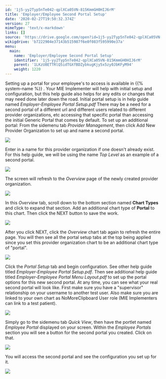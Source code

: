 ```yaml
---
id: '1j5-yy2Typ5nTe042-qplXCa05VN-815KmmGH0HIJ6rM'
title: 'Employer/Employee Second Portal Setup'
date: '2020-02-27T19:50:32.374Z'
version: 27
mimeType: 'text/x-markdown'
links: []
source: 'https://drive.google.com/open?id=1j5-yy2Typ5nTe042-qplXCa05VN-815KmmGH0HIJ6rM'
wikigdrive: 'b7222904e37143b515987f6e0f083f595990e37a'
menu:
  main:
    name: 'Employer/Employee Second Portal Setup'
    identifier: '1j5-yy2Typ5nTe042-qplXCa05VN-815KmmGH0HIJ6rM'
    parent: '1LKzU8ETTRlQ5idTGXfBDZybkugKjy5x5zy0JbKFyM94'
    weight: 1220
---
```

Setting up a portal for your employee's to access is available in {{% system-name %}} . Your MIE Implementer will help with initial setup and configuration, but this help guide also helps for any edits or changes that may need done later down the road. Initial portal setup is in help guide named *Employer-Employee Portal Setup.pdf*
There may be a need for a second portal of a different url and different users related to different provider organizations, etc accessing that specific portal than accessing the initial Generic Portal that comes by default. To set up an additional portal:
From the sidemenu tab *Provider Management*, then click Add New Provider Organization to set up and name a second portal.

![](../employer-employee-second-portal-setup.assets/100002010000053D0000017BF80C8445D595FCF9.png)

Enter in a name for this provider organization if one doesn't already exist. For this help guide, we will be using the name *Top Level* as an example of a second portal.

![](../employer-employee-second-portal-setup.assets/10000201000001D10000006BED9762717CF050CA.png)

The screen will refresh to the *Overview* page of the newly created provider organization.

![](../employer-employee-second-portal-setup.assets/10000201000004B300000160D5088FB83CF38A25.png)

In this *Overview* tab, scroll down to the bottom section named **Chart Types** and click to expand that section. Add an additional chart type of **Portal** to this chart. Then click the NEXT button to save the work.

![](../employer-employee-second-portal-setup.assets/100002010000012E0000009C5846664E93D22C65.png)

After you click NEXT, click the *Overview* chart tab again to refresh the entire page. You will then see all the portal setup tabs at the top being applied since you set this provider organization chart to be an additional chart type of "portal".

![](../employer-employee-second-portal-setup.assets/1000020100000461000001367681002BA4826F0D.png)

Click the *Portal Setup* tab and begin configuration. See other help guide titled *Employer-Employee Portal Setup.pdf*. Then see additional help guide titled *Employer-Employee Portal Menu Layout.pdf* to set up the portal options for this new second portal.
At any time, you can see what your real second portal will look like. First make sure you have a "supervisor" relationship on your username to another test user. Also make sure you are linked to your own chart as NoMoreClipboard User role (MIE Implementers can link to a test patient).

![](../employer-employee-second-portal-setup.assets/10000201000002F9000000DAF74CA46A59366EE4.png)

Simply go to the sidemenu tab *Quick View*, then have the portlet named *Employee Portal* displayed on your screen. Within the *Employee Portals* section you will see a button for the second portal you created. Click on that.

![](../employer-employee-second-portal-setup.assets/10000201000002590000006F4CA4B35FE37C5F28.png)

You will access the second portal and see the configuration you set up for it.

![](../employer-employee-second-portal-setup.assets/10000201000002120000017699F9127F4A6B83AB.png)

